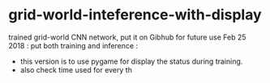 # grid-world-inteference-with-display
trained grid-world CNN network, put it on Gibhub for future use
Feb 25 2018 : put both training and inference : 
  - this version is to use pygame for display the status during training. 
  - also check time used for every th
